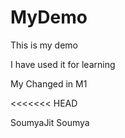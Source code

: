 # MyDemo

This is my demo

I have used it for learning

My Changed in M1

<<<<<<< HEAD

SoumyaJit
Soumya

